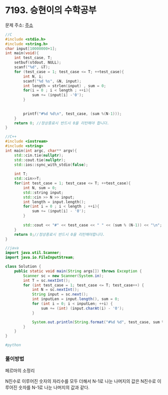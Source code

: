 # 7193. 승현이의 수학공부

문제 주소: [주소](https://swexpertacademy.com/main/code/problem/problemDetail.do?contestProbId=AWksRkI6AR0DFAVE&categoryId=AWksRkI6AR0DFAVE&categoryType=CODE)

```c
//C
#include <stdio.h>
#include <string.h>
char input[10000000+1];
int main(void){
	int test_case, T;
	setbuf(stdout, NULL);
	scanf("%d", &T);
	for (test_case = 1; test_case <= T; ++test_case){
		int N, i;
		scanf("%d %s", &N, input);
		int length = strlen(input) , sum = 0;
		for(i = 0 ; i < length ; ++i){
			sum += (input[i] -'0');
		}
		
		
		printf("#%d %d\n", test_case, (sum %(N-1)));
	}
	return 0; //정상종료시 반드시 0을 리턴해야 합니다.
}
```

```c++
//C++
#include <iostream>
#include <string>
int main(int argc, char** argv){
	std::cin.tie(nullptr);
	std::cout.tie(nullptr);
	std::ios::sync_with_stdio(false);
	
	int T;
	std::cin>>T;
	for(int test_case = 1; test_case <= T; ++test_case){
		int N, sum = 0;
		std::string input;
		std::cin >> N >> input;
		int length = input.length();
		for(int i = 0 ; i < length ; ++i){
			sum += (input[i] - '0');
		}
		
		std::cout << "#" << test_case << " " << (sum % (N-1)) << "\n";
	}
	return 0;//정상종료시 반드시 0을 리턴해야합니다.
}
```

```java
//java
import java.util.Scanner;
import java.io.FileInputStream;

class Solution {
    public static void main(String args[]) throws Exception {
        Scanner sc = new Scanner(System.in);
        int T = sc.nextInt();
        for (int test_case = 1; test_case <= T; test_case++) {
            int N = sc.nextInt();
            String input = sc.next();
            int inputLen = input.length(), sum = 0;
            for (int i = 0; i < inputLen; ++i) {
                sum += (int) (input.charAt(i) - '0');
            }

            System.out.println(String.format("#%d %d", test_case, sum % (N - 1)));
        }
    }
}
```

```python
#python
```



### 풀이방법

페르마의 소정리

N진수로 이루어진 숫자의 자리수를 모두 더해서 N-1로 나눈 나머지의 값은 N진수로 이루어진 숫자를 N-1로 나눈 나머지의 값과 같다.